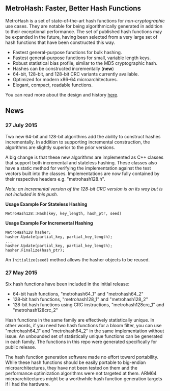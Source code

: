 ## MetroHash: Faster, Better Hash Functions

MetroHash is a set of state-of-the-art hash functions for *non-cryptographic* use cases. They are notable for being algorithmically generated in addition to their exceptional performance. The set of published hash functions may be expanded in the future, having been selected from a very large set of hash functions that have been constructed this way.

* Fastest general-purpose functions for bulk hashing. 
* Fastest general-purpose functions for small, variable length keys. 
* Robust statistical bias profile, similar to the MD5 cryptographic hash.
* Hashes can be constructed incrementally (**new**)
* 64-bit, 128-bit, and 128-bit CRC variants currently available.
* Optimized for modern x86-64 microarchitectures.
* Elegant, compact, readable functions.
 
You can read more about the design and history [here](http://www.jandrewrogers.com/2015/05/27/metrohash/).

## News

### 27 July 2015

Two new 64-bit and 128-bit algorithms add the ability to construct hashes incrementally. In addition to supporting incremental construction, the algorithms are slightly superior to the prior versions. 

A big change is that these new algorithms are implemented as C++ classes that support both incremental and stateless hashing. These classes also have a static method for verifying the implementation against the test vectors built into the classes. Implementations are now fully contained by their respective headers e.g. "metrohash128.h".

*Note: an incremental version of the 128-bit CRC version is on its way but is not included in this push.*

**Usage Example For Stateless Hashing**

`MetroHash128::Hash(key, key_length, hash_ptr, seed)`

**Usage Example For Incremental Hashing**

`MetroHash128 hasher;`  
`hasher.Update(partial_key, partial_key_length);`  
`...`  
`hasher.Update(partial_key, partial_key_length);`  
`hasher.Finalize(hash_ptr);`  

An `Initialize(seed)` method allows the hasher objects to be reused.


### 27 May 2015

Six hash functions have been included in the initial release:

* 64-bit hash functions, "metrohash64_1" and "metrohash64_2"
* 128-bit hash functions, "metrohash128_1" and "metrohash128_2"
* 128-bit hash functions using CRC instructions, "metrohash128crc_1" and "metrohash128crc_2"
 
Hash functions in the same family are effectively statistically unique. In other words, if you need two hash functions for a bloom filter, you can use "metrohash64_1" and "metrohash64_2" in the same implementation without issue. An unbounded set of statistically unique functions can be generated in each family. The functions in this repo were generated specifically for public release.

The hash function generation software made no effort toward portability. While these hash functions should be easily portable to big-endian microarchitectures, they have not been tested on them and the performance optimization algorithms were not targeted at them. ARM64 microarchitectures might be a worthwhile hash function generation targets if I had the hardware.


